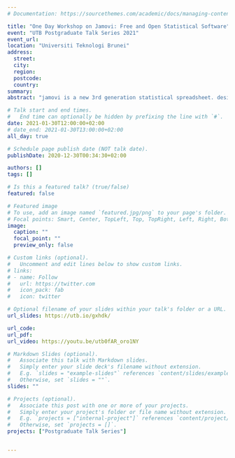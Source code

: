 ```yaml
---
# Documentation: https://sourcethemes.com/academic/docs/managing-content/

title: "One Day Workshop on Jamovi: Free and Open Statistical Software"
event: "UTB Postgraduate Talk Series 2021"
event_url:
location: "Universiti Teknologi Brunei"
address:
  street:
  city:
  region:
  postcode:
  country:
summary:
abstract: "jamovi is a new 3rd generation statistical spreadsheet. designed from the ground up to be easy to use, jamovi is a compelling alternative to costly statistical products such as SPSS and SAS."

# Talk start and end times.
#   End time can optionally be hidden by prefixing the line with `#`.
date: 2021-01-30T12:00:00+02:00
# date_end: 2021-01-30T13:00:00+02:00
all_day: true

# Schedule page publish date (NOT talk date).
publishDate: 2020-12-30T00:34:30+02:00

authors: []
tags: []

# Is this a featured talk? (true/false)
featured: false

# Featured image
# To use, add an image named `featured.jpg/png` to your page's folder. 
# Focal points: Smart, Center, TopLeft, Top, TopRight, Left, Right, BottomLeft, Bottom, BottomRight.
image:
  caption: ""
  focal_point: ""
  preview_only: false

# Custom links (optional).
#   Uncomment and edit lines below to show custom links.
# links:
# - name: Follow
#   url: https://twitter.com
#   icon_pack: fab
#   icon: twitter

# Optional filename of your slides within your talk's folder or a URL.
url_slides: https://utb.io/gxhdk/

url_code:
url_pdf:
url_video: https://youtu.be/utb0fAR_oro1NY

# Markdown Slides (optional).
#   Associate this talk with Markdown slides.
#   Simply enter your slide deck's filename without extension.
#   E.g. `slides = "example-slides"` references `content/slides/example-slides.md`.
#   Otherwise, set `slides = ""`.
slides: ""

# Projects (optional).
#   Associate this post with one or more of your projects.
#   Simply enter your project's folder or file name without extension.
#   E.g. `projects = ["internal-project"]` references `content/project/deep-learning/index.md`.
#   Otherwise, set `projects = []`.
projects: ["Postgraduate Talk Series"]


---
```

